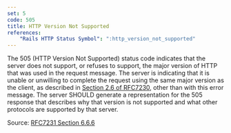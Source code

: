 ```yaml
---
set: 5
code: 505
title: HTTP Version Not Supported
references:
    "Rails HTTP Status Symbol": ":http_version_not_supported"
---
```


The 505 (HTTP Version Not Supported) status code indicates that the server does
not support, or refuses to support, the major version of HTTP that was used in
the request message. The server is indicating that it is unable or unwilling to
complete the request using the same major version as the client, as described in
[Section 2.6 of RFC7230][2], other than with this error message. The server
SHOULD generate a representation for the 505 response that describes why that
version is not supported and what other protocols are supported by that server.

Source: [RFC7231 Section 6.6.6][1]

[1]: <http://tools.ietf.org/html/rfc7231#section-6.6.6>
[2]: <http://tools.ietf.org/html/rfc7230#section-2.6>